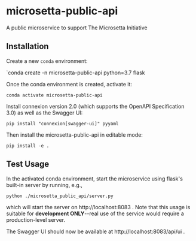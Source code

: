 # microsetta-public-api
A public microservice to support The Microsetta Initiative

## Installation
Create a new `conda` environment:

`conda create -n microsetta-public-api python=3.7 flask

Once the conda environment is created, activate it:

`conda activate microsetta-public-api`

Install connexion version 2.0 (which supports the OpenAPI Specification 3.0) as well as the Swagger UI:

`pip install "connexion[swagger-ui]" pyyaml`

Then install the microsetta-public-api in editable mode:

`pip install -e .`

## Test Usage

In the activated conda environment, start the microservice using flask's built-in server by running, e.g., 

`python ./microsetta_public_api/server.py`

which will start the server on http://localhost:8083 . Note that this usage is suitable for 
**development ONLY**--real use of the service would require a production-level server. 

The Swagger UI should now be available at http://localhost:8083/api/ui .

